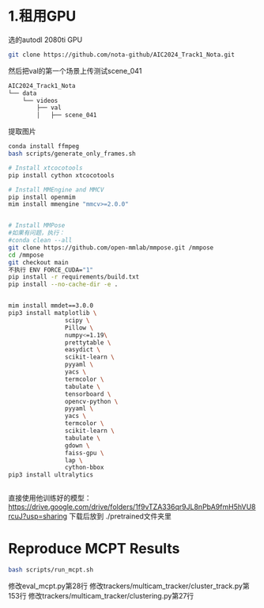 # 1.租用GPU 
选的autodl 2080ti GPU

```bash
git clone https://github.com/nota-github/AIC2024_Track1_Nota.git
```

然后把val的第一个场景上传测试scene_041
```bash
AIC2024_Track1_Nota
└── data
    └── videos
        ├── val
        │   ├── scene_041

```
 
提取图片
```bash
conda install ffmpeg
bash scripts/generate_only_frames.sh
```

```bash
# Install xtcocotools
pip install cython xtcocotools

# Install MMEngine and MMCV
pip install openmim
mim install mmengine "mmcv>=2.0.0"


# Install MMPose
#如果有问题，执行：
#conda clean --all
git clone https://github.com/open-mmlab/mmpose.git /mmpose
cd /mmpose
git checkout main
不执行 ENV FORCE_CUDA="1"
pip install -r requirements/build.txt
pip install --no-cache-dir -e .


mim install mmdet==3.0.0
pip3 install matplotlib \
                scipy \
                Pillow \
                numpy<=1.19\
                prettytable \
                easydict \
                scikit-learn \
                pyyaml \
                yacs \
                termcolor \
                tabulate \
                tensorboard \
                opencv-python \
                pyyaml \
                yacs \
                termcolor \
                scikit-learn \
                tabulate \
                gdown \
                faiss-gpu \
                lap \
                cython-bbox
pip3 install ultralytics



```

直接使用他训练好的模型：
https://drive.google.com/drive/folders/1f9vTZA336qr9JL8nPbA9fmH5hVU8rcuJ?usp=sharing
下载后放到 ./pretrained文件夹里

# Reproduce MCPT Results
```bash
bash scripts/run_mcpt.sh
```
修改eval_mcpt.py第28行
修改trackers/multicam_tracker/cluster_track.py第153行
修改trackers/multicam_tracker/clustering.py第27行
